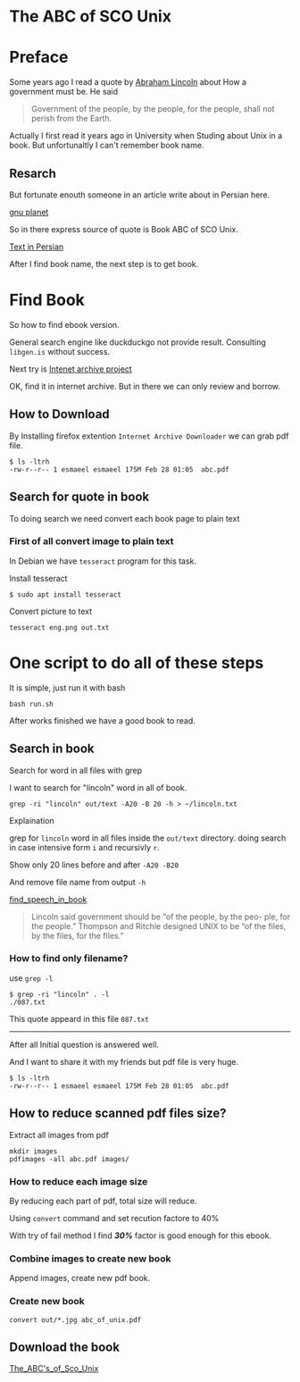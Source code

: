 # **The ABC of SCO Unix**

# Preface

Some years ago I read a quote by [Abraham Lincoln](https://en.wikipedia.org/wiki/Abraham_Lincoln) about How a government must be.
He said

> Government of the people, by the people, for the people, shall not perish from the Earth.

Actually I first read it years ago in University when Studing about Unix in a book.
But unfortunaltly I can't remember book name.

## Resarch

But fortunate enouth someone in an article write about in Persian here.

[gnu planet](https://planet.sito.ir/%DA%86%DB%8C%D8%B2%D9%87%D8%A7%DB%8C%DB%8C-%DA%A9%D9%87-%D8%A8%D8%A7%DB%8C%D8%AF-%D8%A8%D8%AF%D8%A7%D9%86%DB%8C%D8%AF/)

So in there express source of quote is Book ABC of SCO Unix.

[Text in Persian](persian_source.md)

After I find book name, the next step is to get book.

# Find Book

So how to find ebook version.

General search engine like duckduckgo not provide result.
Consulting ```libgen.is``` without success.

Next try is [Intenet archive project](https://archive.org/)

OK, find it in internet archive. But in there we can only review and borrow.

## How to Download 

By Installing firefox extention `Internet Archive Downloader`
we can grab pdf file.

```
$ ls -ltrh
-rw-r--r-- 1 esmaeel esmaeel 175M Feb 28 01:05  abc.pdf
```

## Search for quote in book

To doing search we need convert each book page to plain text

### First of all convert image to plain text

In Debian we have `tesseract` program for this task.

Install tesseract

```
$ sudo apt install tesseract
```

Convert picture to text

```
tesseract eng.png out.txt
```

# One script to do all of these steps

It is simple, just run it with bash

```
bash run.sh
```

After works finished we have a good book to read.

## Search in book 

Search for word in all files with grep

I want to search for "lincoln" word in all of book.

```
grep -ri "lincoln" out/text -A20 -B 20 -h > ~/lincoln.txt
```

Explaination

grep for `lincoln` word in all files inside the `out/text` directory. doing search in case intensive form `i` and recursivly `r`.

Show only 20 lines before and after `-A20 -B20`

And remove file name from output `-h`

[find_speech_in_book](lincoln.txt)


> Lincoln said government should be “of the people, by the peo-
> ple, for the people.” Thompson and Ritchie designed UNIX to be “of
> the files, by the files, for the files.”

### How to find only filename?
use `grep -l`

```
$ grep -ri "lincoln" . -l
./087.txt
```

This quote appeard in this file `087.txt`

---

After all 
Initial question is answered well.

And I want to share it with my friends but pdf file is very huge.

```
$ ls -ltrh
-rw-r--r-- 1 esmaeel esmaeel 175M Feb 28 01:05  abc.pdf
```

## How to reduce scanned pdf files size?

Extract all images from pdf

```
mkdir images
pdfimages -all abc.pdf images/
```

### How to reduce each image size

By reducing each part of pdf, total size will reduce.

Using `convert` command and set recution factore to 40%

With try of fail method I find ***30%*** factor is good enough for this ebook.

### Combine images to create new book

Append images, create new pdf book.

### Create new book 

```
convert out/*.jpg abc_of_unix.pdf
```

## Download the book

[The_ABC's_of_Sco_Unix](https://github.com/esmaeelE/books/blob/main/unix/The_ABC's_of_Sco_Unix.pdf)

